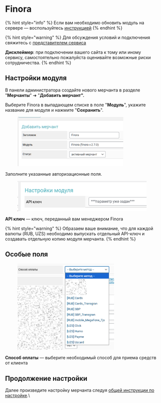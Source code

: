 # Finora

{% hint style="info" %}
Если вам необходимо обновить модуль на сервере — воспользуйтесь [инструкцией](https://premium.gitbook.io/rukovodstvo-polzovatelya/osnovnye-nastroiki/faq/kak-obnovit-faily-na-servere#moduli-merchantov)
{% endhint %}

{% hint style="warning" %}
Для обсуждения условий и подключения свяжитесь с [представителем сервиса](https://t.me/Exe_PMx)

**Дисклеймер**: при подключении вашего сайта к тому или иному сервису, самостоятельно пожалуйста оценивайте возможные риски сотрудничества.
{% endhint %}

## Настройки модуля

В панели администратора создайте нового мерчанта в разделе "**Мерчанты**" ➔ "**Добавить мерчант".**

Выберите Finora в выпадающем списке в поле "**Модуль**", укажите название для модуля и нажмите "**Сохранить**".

<figure><img src="../../../.gitbook/assets/image (1) (1) (1) (1) (1).png" alt="" width="345"><figcaption></figcaption></figure>

Заполните указанные авторизационные поля.

<figure><img src="../../../.gitbook/assets/image (251).png" alt="" width="421"><figcaption></figcaption></figure>

**API ключ** — ключ, переданный вам менеджером Finora

{% hint style="warning" %}
Образаем ваше внимание, что для каждой валюты (RUB, UZS) необходимо выпускать отдельный API-ключ и создавать отдельную копию модуля мерчанта.
{% endhint %}

## Особые поля

<figure><img src="../../../.gitbook/assets/image (2234).png" alt="" width="315"><figcaption></figcaption></figure>

**Способ оплаты** — выберите необходимый способ для приема средств от клиента

## Продолжение настройки

Далее произведите настройку мерчанта следуя [общей инструкции по настройке](https://premium.gitbook.io/rukovodstvo-polzovatelya/osnovnye-nastroiki/merchanty-i-avtovyplaty/merchanty/obshie-nastroiki-merchantov).\
